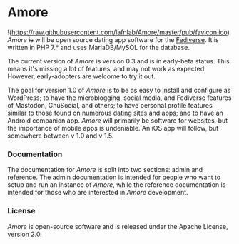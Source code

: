 # Amore

!(https://raw.githubusercontent.com/lafnlab/Amore/master/pub/favicon.ico) *Amore* ~~is~~ will be open source dating app software for the [Fediverse](https://en.wikipedia.org/wiki/Fediverse). It is written in PHP 7.&ast; and uses MariaDB/MySQL for the database.

The current version of *Amore* is version 0.3 and is in early-beta status. This means it's missing a lot of features, and may not work as expected. However, early-adopters are welcome to try it out.

The goal for version 1.0 of *Amore* is to be as easy to install and configure as WordPress; to have the microblogging, social media, and Fediverse features of Mastodon, GnuSocial, and others; to have personal profile features similar to those found on numerous dating sites and apps; and to have an Android companion app. *Amore* will primarily be software for websites, but the importance of mobile apps is undeniable. An iOS app will follow, but somewhere between v 1.0 and v 1.5.

### Documentation
The documentation for *Amore* is split into two sections: admin and reference. The admin documentation is intended for people who want to setup and run an instance of *Amore*, while the reference documentation is intended for those who are interested in *Amore* development.

### License
*Amore* is open-source software and is released under the Apache License, version 2.0.
